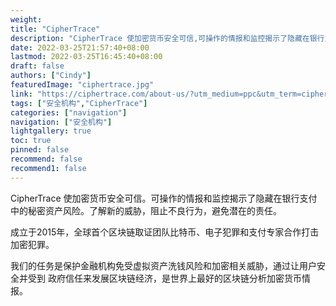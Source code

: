 ```yaml
---
weight: 
title: "CipherTrace"
description: "CipherTrace 使加密货币安全可信,可操作的情报和监控揭示了隐藏在银行支付中的秘密资产风险"
date: 2022-03-25T21:57:40+08:00
lastmod: 2022-03-25T16:45:40+08:00
draft: false
authors: ["Cindy"]
featuredImage: "ciphertrace.jpg"
link: "https://ciphertrace.com/about-us/?utm_medium=ppc&utm_term=ciphertrace&utm_campaign=Search+%7C+Brand&utm_source=adwords&hsa_kw=ciphertrace&hsa_cam=17603556631&hsa_ver=3&hsa_acc=3197964388&hsa_ad=461122920907&hsa_grp=136886249694&hsa_src=g&hsa_mt=p&hsa_tgt=kwd-580476339278&hsa_net=adwords&gclid=EAIaIQobChMIyOeO6_DU-AIVFB-tBh2u5g7oEAAYASABEgISO_D_BwE"
tags: ["安全机构","CipherTrace"]
categories: ["navigation"]
navigation: ["安全机构"]
lightgallery: true
toc: true
pinned: false
recommend: false
recommend1: false
---
```


CipherTrace 使加密货币安全可信。可操作的情报和监控揭示了隐藏在银行支付中的秘密资产风险。了解新的威胁，阻止不良行为，避免潜在的责任。

成立于2015年，全球首个区块链取证团队比特币、电子犯罪和支付专家合作打击加密犯罪。

我们的任务是保护金融机构免受虚拟资产洗钱风险和加密相关威胁，通过让用户安全并受到 政府信任来发展区块链经济，是世界上最好的区块链分析加密货币情报。